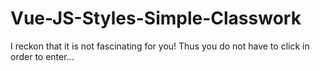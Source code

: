 # Vue-JS-Styles-Simple-Classwork
I reckon that it is not fascinating for you! Thus you do not have to click in order to enter...
